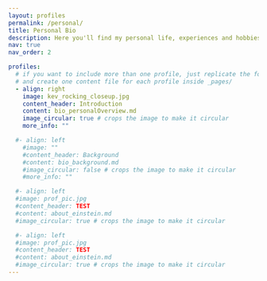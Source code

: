```yaml
---
layout: profiles
permalink: /personal/
title: Personal Bio
description: Here you'll find my personal life, experiences and hobbies. It's mostly guff, but a journey travelled is a story waiting to be told. Also, it has cat pictures!
nav: true
nav_order: 2

profiles:
  # if you want to include more than one profile, just replicate the following block
  # and create one content file for each profile inside _pages/
  - align: right
    image: kev_rocking_closeup.jpg
    content_header: Introduction
    content: bio_personalOverview.md
    image_circular: true # crops the image to make it circular
    more_info: ""

  #- align: left
    #image: ""
    #content_header: Background
    #content: bio_background.md
    #image_circular: false # crops the image to make it circular
    #more_info: ""

  #- align: left
  #image: prof_pic.jpg
  #content_header: TEST
  #content: about_einstein.md
  #image_circular: true # crops the image to make it circular

  #- align: left
  #image: prof_pic.jpg
  #content_header: TEST
  #content: about_einstein.md
  #image_circular: true # crops the image to make it circular
---
```

